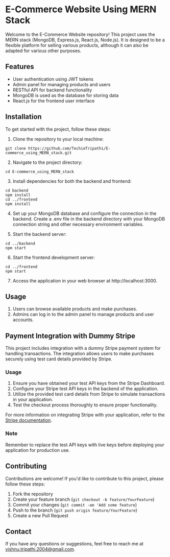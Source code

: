 # E-Commerce Website Using MERN Stack

Welcome to the E-Commerce Website repository! This project uses the MERN stack (MongoDB, Express.js, React.js, Node.js). It is designed to be a flexible platform for selling various products, although it can also be adapted for various other purposes.

## Features

- User authentication using JWT tokens
- Admin panel for managing products and users
- RESTful API for backend functionality
- MongoDB is used as the database for storing data
- React.js for the frontend user interface

## Installation

To get started with the project, follow these steps:

1. Clone the repository to your local machine:
```
git clone https://github.com/TechieTripathi/E-commerce_using_MERN_stack.git
```

2. Navigate to the project directory:
```
cd E-commerce_using_MERN_stack
```

3. Install dependencies for both the backend and frontend:
```
cd backend
npm install
cd ../frontend
npm install
```

4. Set up your MongoDB database and configure the connection in the backend. Create a .env file in the backend directory with your MongoDB connection string and other necessary environment variables.

5. Start the backend server:
```
cd ../backend
npm start
```

6. Start the frontend development server:
```
cd ../frontend
npm start
```

7. Access the application in your web browser at http://localhost:3000.

## Usage 
1. Users can browse available products and make purchases.
2. Admins can log in to the admin panel to manage products and user accounts.
   
## Payment Integration with Dummy Stripe

This project includes integration with a dummy Stripe payment system for handling transactions. The integration allows users to make purchases securely using test card details provided by Stripe.

### Usage

1. Ensure you have obtained your test API keys from the Stripe Dashboard.
2. Configure your Stripe test API keys in the backend of the application.
3. Utilize the provided test card details from Stripe to simulate transactions in your application.
4. Test the checkout process thoroughly to ensure proper functionality.

For more information on integrating Stripe with your application, refer to the [Stripe documentation](https://stripe.com/docs).

### Note

Remember to replace the test API keys with live keys before deploying your application for production use.

## Contributing

Contributions are welcome! If you'd like to contribute to this project, please follow these steps:

1. Fork the repository
2. Create your feature branch (`git checkout -b feature/YourFeature`)
3. Commit your changes (`git commit -am 'Add some feature`)
4. Push to the branch (`git push origin feature/YourFeature`)
5. Create a new Pull Request

## Contact
If you have any questions or suggestions, feel free to reach me at vishnu.tripathi.2004@gmail.com.
